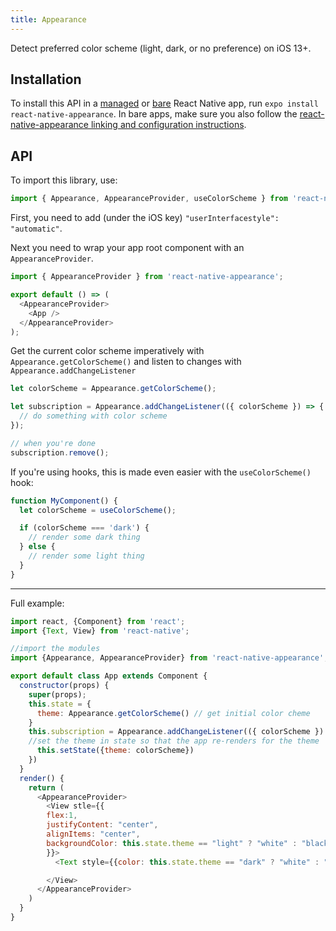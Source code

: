 ```yaml
---
title: Appearance
---
```


Detect preferred color scheme (light, dark, or no preference) on iOS 13+.

## Installation

To install this API in a [managed](../../introduction/managed-vs-bare/#managed-workflow) or [bare](../../introduction/managed-vs-bare/#bare-workflow) React Native app, run `expo install react-native-appearance`. In bare apps, make sure you also follow the [react-native-appearance linking and configuration instructions](https://github.com/expo/react-native-appearance#linking).

## API

To import this library, use:

```js
import { Appearance, AppearanceProvider, useColorScheme } from 'react-native-appearance';
````
First, you need to add (under the iOS key) `"userInterfacestyle": "automatic"`.

Next you need to wrap your app root component with an `AppearanceProvider`.

```js
import { AppearanceProvider } from 'react-native-appearance';

export default () => (
  <AppearanceProvider>
    <App />
  </AppearanceProvider>
);
```

Get the current color scheme imperatively with `Appearance.getColorScheme()` and listen to changes with `Appearance.addChangeListener`

```js
let colorScheme = Appearance.getColorScheme();

let subscription = Appearance.addChangeListener(({ colorScheme }) => {
  // do something with color scheme
});

// when you're done
subscription.remove();
```

If you're using hooks, this is made even easier with the `useColorScheme()` hook:

```js
function MyComponent() {
  let colorScheme = useColorScheme();

  if (colorScheme === 'dark') {
    // render some dark thing
  } else {
    // render some light thing
  }
}
```
-----
Full example:
```js
import react, {Component} from 'react';
import {Text, View} from 'react-native';

//import the modules
import {Appearance, AppearanceProvider} from 'react-native-appearance';

export default class App extends Component {
  constructor(props) {
    super(props);
    this.state = {
      theme: Appearance.getColorScheme() // get initial color cheme
    }
    this.subscription = Appearance.addChangeListener(({ colorScheme }) => { //Add subscription to when the user changes themes
    //set the theme in state so that the app re-renders for the theme
      this.setState({theme: colorScheme})
    })
  }
  render() {
    return (
      <AppearanceProvider>
        <View stle={{
        flex:1,
        justifyContent: "center",
        alignItems: "center",
        backgroundColor: this.state.theme == "light" ? "white" : "black"
        }}>
          <Text style={{color: this.state.theme == "dark" ? "white" : "black"}}>{this.state.theme}{"\n"}Change the system theme!</Text>

        </View>
      </AppearanceProvider>
    )
  }
}
```
